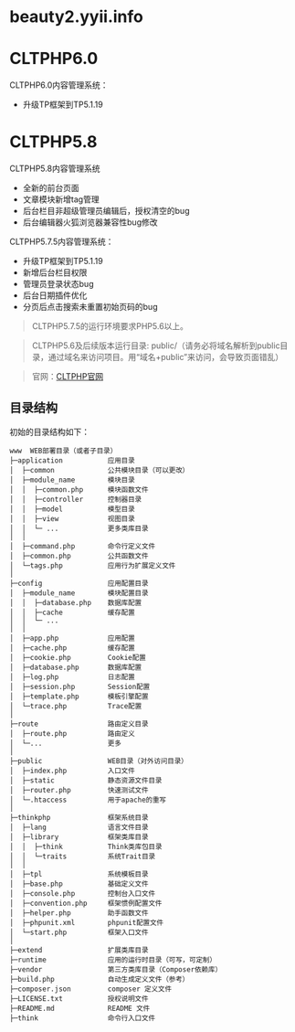 beauty2.yyii.info
===============

CLTPHP6.0
===============
CLTPHP6.0内容管理系统：
 + 升级TP框架到TP5.1.19


CLTPHP5.8
===============
CLTPHP5.8内容管理系统

+ 全新的前台页面 
+ 文章模块新增tag管理
+ 后台栏目非超级管理员编辑后，授权清空的bug
+ 后台编辑器火狐浏览器兼容性bug修改

CLTPHP5.7.5内容管理系统：

 + 升级TP框架到TP5.1.19
 + 新增后台栏目权限
 + 管理员登录状态bug
 + 后台日期插件优化
 + 分页后点击搜索未重置初始页码的bug


> CLTPHP5.7.5的运行环境要求PHP5.6以上。

> CLTPHP5.6及后续版本运行目录: public/（请务必将域名解析到public目录，通过域名来访问项目。用“域名+public”来访问，会导致页面错乱）

> 官网：[CLTPHP官网](http://www.cltphp.com)

## 目录结构

初始的目录结构如下：

~~~
www  WEB部署目录（或者子目录）
├─application           应用目录
│  ├─common             公共模块目录（可以更改）
│  ├─module_name        模块目录
│  │  ├─common.php      模块函数文件
│  │  ├─controller      控制器目录
│  │  ├─model           模型目录
│  │  ├─view            视图目录
│  │  └─ ...            更多类库目录
│  │
│  ├─command.php        命令行定义文件
│  ├─common.php         公共函数文件
│  └─tags.php           应用行为扩展定义文件
│
├─config                应用配置目录
│  ├─module_name        模块配置目录
│  │  ├─database.php    数据库配置
│  │  ├─cache           缓存配置
│  │  └─ ...            
│  │
│  ├─app.php            应用配置
│  ├─cache.php          缓存配置
│  ├─cookie.php         Cookie配置
│  ├─database.php       数据库配置
│  ├─log.php            日志配置
│  ├─session.php        Session配置
│  ├─template.php       模板引擎配置
│  └─trace.php          Trace配置
│
├─route                 路由定义目录
│  ├─route.php          路由定义
│  └─...                更多
│
├─public                WEB目录（对外访问目录）
│  ├─index.php          入口文件
│  ├─static             静态资源文件目录
│  ├─router.php         快速测试文件
│  └─.htaccess          用于apache的重写
│
├─thinkphp              框架系统目录
│  ├─lang               语言文件目录
│  ├─library            框架类库目录
│  │  ├─think           Think类库包目录
│  │  └─traits          系统Trait目录
│  │
│  ├─tpl                系统模板目录
│  ├─base.php           基础定义文件
│  ├─console.php        控制台入口文件
│  ├─convention.php     框架惯例配置文件
│  ├─helper.php         助手函数文件
│  ├─phpunit.xml        phpunit配置文件
│  └─start.php          框架入口文件
│
├─extend                扩展类库目录
├─runtime               应用的运行时目录（可写，可定制）
├─vendor                第三方类库目录（Composer依赖库）
├─build.php             自动生成定义文件（参考）
├─composer.json         composer 定义文件
├─LICENSE.txt           授权说明文件
├─README.md             README 文件
├─think                 命令行入口文件
~~~
